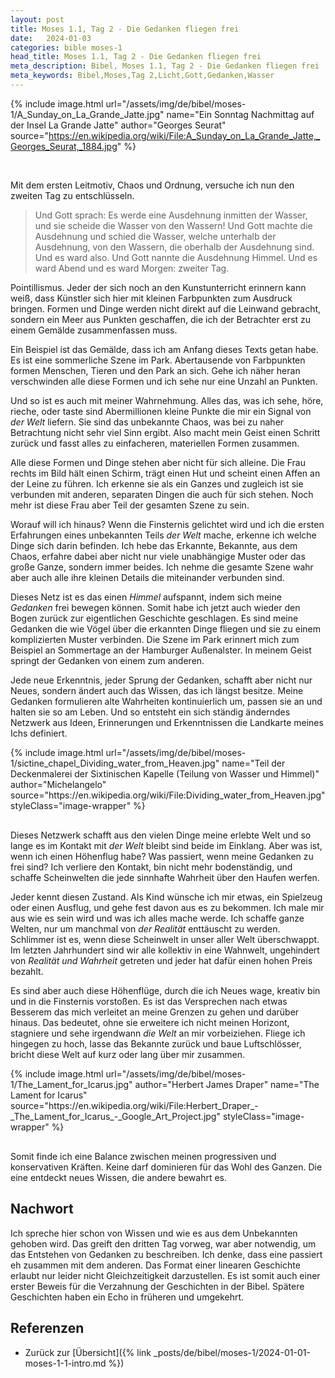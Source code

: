 ```yaml
---
layout: post
title: Moses 1.1, Tag 2 - Die Gedanken fliegen frei
date:   2024-01-03
categories: bible moses-1
head_title: Moses 1.1, Tag 2 - Die Gedanken fliegen frei
meta_description: Bibel, Moses 1.1, Tag 2 - Die Gedanken fliegen frei
meta_keywords: Bibel,Moses,Tag 2,Licht,Gott,Gedanken,Wasser
---
```


{% include image.html
  url="/assets/img/de/bibel/moses-1/A_Sunday_on_La_Grande_Jatte.jpg"
  name="Ein Sonntag Nachmittag auf der Insel La Grande Jatte"
  author="Georges Seurat"
  source="https://en.wikipedia.org/wiki/File:A_Sunday_on_La_Grande_Jatte,_Georges_Seurat,_1884.jpg"
%}

<br>

Mit dem ersten Leitmotiv, Chaos und Ordnung, versuche ich nun den zweiten Tag zu entschlüsseln.

> Und Gott sprach: Es werde eine Ausdehnung inmitten der Wasser, und sie scheide die Wasser von den Wassern! Und Gott machte die Ausdehnung und schied die Wasser, welche unterhalb der Ausdehnung, von den Wassern, die oberhalb der Ausdehnung sind. Und es ward also. Und Gott nannte die Ausdehnung Himmel. Und es ward Abend und es ward Morgen: zweiter Tag.

Pointillismus. Jeder der sich noch an den Kunstunterricht erinnern kann weiß, dass Künstler sich hier mit kleinen Farbpunkten zum Ausdruck bringen. Formen und Dinge werden nicht direkt auf die Leinwand gebracht, sondern ein Meer aus Punkten geschaffen, die ich der Betrachter erst zu einem Gemälde zusammenfassen muss.

Ein Beispiel ist das Gemälde, dass ich am Anfang dieses Texts getan habe. Es ist eine sommerliche Szene im Park. Abertausende von Farbpunkten formen Menschen, Tieren und den Park an sich. Gehe ich näher heran verschwinden alle diese Formen und ich sehe nur eine Unzahl an Punkten.

Und so ist es auch mit meiner Wahrnehmung. Alles das, was ich sehe, höre, rieche, oder taste sind Abermillionen kleine Punkte die mir ein Signal von *der Welt* liefern. Sie sind das unbekannte Chaos, was bei zu naher Betrachtung nicht sehr viel Sinn ergibt. Also macht mein Geist einen Schritt zurück und fasst alles zu einfacheren, materiellen Formen zusammen.

Alle diese Formen und Dinge stehen aber nicht für sich alleine. Die Frau rechts im Bild hält einen Schirm, trägt einen Hut und scheint einen Affen an der Leine zu führen. Ich erkenne sie als ein Ganzes und zugleich ist sie verbunden mit anderen, separaten Dingen die auch für sich stehen. Noch mehr ist diese Frau aber Teil der gesamten Szene zu sein.

Worauf will ich hinaus? Wenn die Finsternis gelichtet wird und ich die ersten Erfahrungen eines unbekannten Teils *der Welt* mache, erkenne ich welche Dinge sich darin befinden. Ich hebe das Erkannte, Bekannte, aus dem Chaos, erfahre dabei aber nicht nur viele unabhängige Muster oder das große Ganze, sondern immer beides. Ich nehme die gesamte Szene wahr aber auch alle ihre kleinen Details die miteinander verbunden sind.

<!-- ![](Jusche-Fret-Nest-Collage-2019.jpg)<!-- {"width":359} -->
<!-- * [Jusche Fret](https://www.juschefret.de/index.php#werke) -->

Dieses Netz ist es das einen *Himmel* aufspannt, indem sich meine *Gedanken* frei bewegen können. Somit habe ich jetzt auch wieder den Bogen zurück zur eigentlichen Geschichte geschlagen. Es sind meine Gedanken die wie Vögel über die erkannten Dinge fliegen und sie zu einem komplizierten Muster verbinden. Die Szene im Park erinnert mich zum Beispiel an Sommertage an der Hamburger Außenalster. In meinem Geist springt der Gedanken von einem zum anderen.

Jede neue Erkenntnis, jeder Sprung der Gedanken, schafft aber nicht nur Neues, sondern ändert auch das Wissen, das ich längst besitze. Meine Gedanken formulieren alte Wahrheiten kontinuierlich um, passen sie an und halten sie so am Leben. Und so entsteht ein sich ständig änderndes Netzwerk aus Ideen, Erinnerungen und Erkenntnissen die Landkarte meines Ichs definiert.

<div class="row">
  <div style="margin-bottom: 30px;" class="col-6">
    {% include image.html
      url="/assets/img/de/bibel/moses-1/sictine_chapel_Dividing_water_from_Heaven.jpg"
      name="Teil der Deckenmalerei der Sixtinischen Kapelle (Teilung von Wasser und Himmel)"
      author="Michelangelo"
      source="https://en.wikipedia.org/wiki/File:Dividing_water_from_Heaven.jpg"
      styleClass="image-wrapper"
    %}
  </div>
  <div class="col-6">
    <p style="margin-top: 0;">
      Dieses Netzwerk schafft aus den vielen Dinge meine erlebte Welt und so lange es im Kontakt mit <i>der Welt</i> bleibt sind beide im Einklang. Aber was ist, wenn ich einen Höhenflug habe? Was passiert, wenn meine Gedanken zu frei sind? Ich verliere den Kontakt, bin nicht mehr bodenständig, und schaffe Scheinwelten die jede sinnhafte Wahrheit über den Haufen werfen.
    </p>
  </div>
</div>

Jeder kennt diesen Zustand. Als Kind wünsche ich mir etwas, ein Spielzeug oder einen Ausflug, und gehe fest davon aus es zu bekommen. Ich male mir aus wie es sein wird und was ich alles mache werde. Ich schaffe ganze Welten, nur um manchmal von *der Realität* enttäuscht zu werden. Schlimmer ist es, wenn diese Scheinwelt in unser aller Welt überschwappt. Im letzten Jahrhundert sind wir alle kollektiv in eine Wahnwelt, ungehindert von *Realität und Wahrheit* getreten und jeder hat dafür einen hohen Preis bezahlt.

<div class="row">
  <div class="col-6">
    <p style="margin-top: 0;">
      Es sind aber auch diese Höhenflüge, durch die ich Neues wage, kreativ bin und in die Finsternis vorstoßen. Es ist das Versprechen nach etwas Besserem das mich verleitet an meine Grenzen zu gehen und darüber hinaus. Das bedeutet, ohne sie erweitere ich nicht meinen Horizont, stagniere und sehe irgendwann <i>die Welt</i> an mir vorbeiziehen. Fliege ich hingegen zu hoch, lasse das Bekannte zurück und baue Luftschlösser, bricht diese Welt auf kurz oder lang über mir zusammen.
    </p>
  </div>
  <div style="margin-bottom: 30px;" class="col-6">
    {% include image.html
      url="/assets/img/de/bibel/moses-1/The_Lament_for_Icarus.jpg"
      author="Herbert James Draper"
      name="The Lament for Icarus"
      source="https://en.wikipedia.org/wiki/File:Herbert_Draper_-_The_Lament_for_Icarus_-_Google_Art_Project.jpg"
      styleClass="image-wrapper"
    %}
  </div>
</div>

Somit finde ich eine Balance zwischen meinen progressiven und konservativen Kräften. Keine darf dominieren für das Wohl des Ganzen. Die eine entdeckt neues Wissen, die andere bewahrt es.

## Nachwort
Ich spreche hier schon von Wissen und wie es aus dem Unbekannten gehoben wird. Das greift den dritten Tag vorweg, war aber notwendig, um das Entstehen von Gedanken zu beschreiben. Ich denke, dass eine passiert eh zusammen mit dem anderen. Das Format einer linearen Geschichte erlaubt nur leider nicht Gleichzeitigkeit darzustellen. Es ist somit auch einer erster Beweis für die Verzahnung der Geschichten in der Bibel. Spätere Geschichten haben ein Echo in früheren und umgekehrt.

## Referenzen
* Zurück zur [Übersicht]({% link _posts/de/bibel/moses-1/2024-01-01-moses-1-1-intro.md %})
